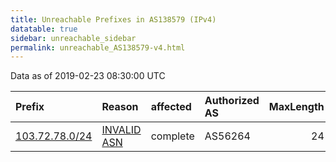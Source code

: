 ```yaml
---
title: Unreachable Prefixes in AS138579 (IPv4)
datatable: true
sidebar: unreachable_sidebar
permalink: unreachable_AS138579-v4.html
---
```


Data as of 2019-02-23 08:30:00 UTC


<div class="datatable-begin"></div>

| Prefix                                                 | Reason                                                                                                 | affected   | Authorized AS   |   MaxLength | Anchor                                       |   unreachable /24s |
|:-------------------------------------------------------|:-------------------------------------------------------------------------------------------------------|:-----------|:----------------|------------:|:---------------------------------------------|-------------------:|
| [103.72.78.0/24](https://stat.ripe.net/103.72.78.0/24) | [INVALID ASN](https://rpki-validator.ripe.net/announcement-preview?asn=AS138579&prefix=103.72.78.0/24) | complete   | AS56264         |          24 | [APNIC](unreachable_APNIC_RPKI_Root-v4.html) |                  1 |

<div class="datatable-end"></div>
